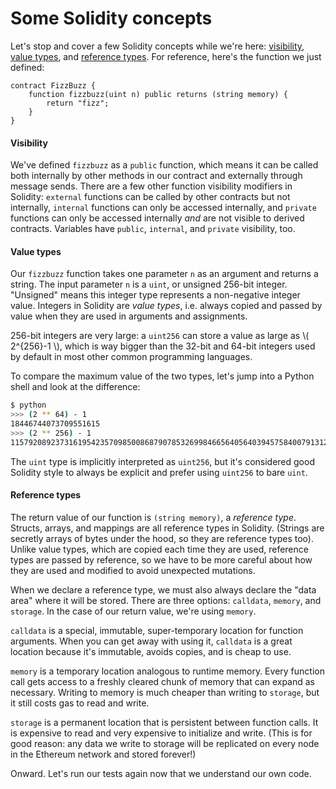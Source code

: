 # Some Solidity concepts

Let's stop and cover a few Solidity concepts while we're here: [visibility](https://docs.soliditylang.org/en/latest/contracts.html#visibility-and-getters), [value types](https://docs.soliditylang.org/en/latest/types.html#value-types), and [reference types](https://docs.soliditylang.org/en/latest/types.html#reference-types). For reference, here's the function we just defined:

```solidity
contract FizzBuzz {
    function fizzbuzz(uint n) public returns (string memory) {
        return "fizz";
    }
}
```

#### Visibility
We've defined `fizzbuzz` as a `public` function, which means it can be called both internally by other methods in our contract and externally through message sends. There are a few other function visibility modifiers in Solidity: `external` functions can be called by other contracts but not internally, `internal` functions can only be accessed internally, and `private` functions can only be accessed internally *and* are not visible to derived contracts. Variables have `public`, `internal`, and `private` visibility, too.

#### Value types
Our `fizzbuzz` function takes one parameter `n` as an argument and returns a string. The input parameter `n` is a `uint`, or unsigned 256-bit integer. "Unsigned" means this integer type represents a non-negative integer value. Integers in Solidity are _value types_, i.e. always copied and passed by value when they are used in arguments and assignments.

256-bit integers are very large: a `uint256` can store a value as large as \\( 2^{256}-1 \\), which is way bigger than the 32-bit and 64-bit integers used by default in most other common programming languages. 

To compare the maximum value of the two types, let's jump into a Python shell and look at the difference:

```bash
$ python
>>> (2 ** 64) - 1
18446744073709551615
>>> (2 ** 256) - 1
115792089237316195423570985008687907853269984665640564039457584007913129639935
```

The `uint` type is implicitly interpreted as `uint256`, but it's considered good Solidity style to always be explicit and prefer using `uint256` to bare `uint`.

#### Reference types
The return value of our function is `(string memory)`, a _reference type_. Structs, arrays, and mappings are all reference types in Solidity. (Strings are secretly arrays of bytes under the hood, so they are reference types too). Unlike value types, which are copied each time they are used, reference types are passed by reference, so we have to be more careful about how they are used and modified to avoid unexpected mutations.

When we declare a reference type, we must also always declare the "data area" where it will be stored. There are three options: `calldata`, `memory`, and `storage`. In the case of our return value, we're using `memory`. 

`calldata` is a special, immutable, super-temporary location for function arguments. When you can get away with using it, `calldata` is a great location because it's immutable, avoids copies, and is cheap to use.

`memory` is a temporary location analogous to runtime memory. Every function call gets access to a freshly cleared chunk of memory that can expand as necessary. Writing to memory is much cheaper than writing to `storage`, but it still costs gas to read and write.

`storage` is a permanent location that is persistent between function calls. It is expensive to read and very expensive to initialize and write. (This is for good reason: any data we write to storage will be replicated on every node in the Ethereum network and stored forever!)

Onward. Let's run our tests again now that we understand our own code.
